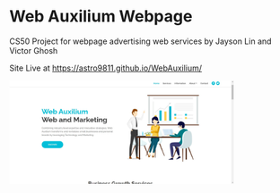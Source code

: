 # Web Auxilium Webpage

CS50 Project for webpage advertising web services by Jayson Lin and Victor Ghosh

Site Live at https://astro9811.github.io/WebAuxilium/

<img src="images/webAuxilium.jpg" width = '400'> 
